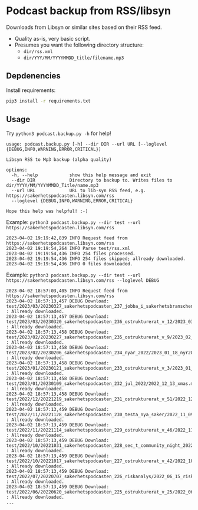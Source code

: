 # Podcast backup from RSS/libsyn

Downloads from Libsyn or similar sites based on their RSS feed.
* Quality as-is, very basic script.
* Presumes you want the following directory structure:
  * `dir/rss.xml`
  * `dir/YYY/MM/YYYYMMDD_title/filename.mp3`

## Depdenencies

Install requirements:
``` bash
pip3 install -r requirements.txt
```

## Usage

Try `python3 podcast.backup.py -h` for help!

```
usage: podcast.backup.py [-h] --dir DIR --url URL [--loglevel {DEBUG,INFO,WARNING,ERROR,CRITICAL}]

Libsyn RSS to Mp3 backup (alpha quality)

options:
  -h, --help            show this help message and exit
  --dir DIR             Directory to backup to. Writes files to dir/YYYY/MM/YYYYMMDD_Title/name.mp3
  --url URL             URL to lib-syn RSS feed, e.g. https://sakerhetspodcasten.libsyn.com/rss
  --loglevel {DEBUG,INFO,WARNING,ERROR,CRITICAL}

Hope this help was helpful! :-)
```

Example: `python3 podcast.backup.py --dir test --url https://sakerhetspodcasten.libsyn.com/rss`

```
2023-04-02 19:19:42,839 INFO Request feed from https://sakerhetspodcasten.libsyn.com/rss
2023-04-02 19:19:54,264 INFO Parse test/rss.xml
2023-04-02 19:19:54,436 INFO 254 files processed.
2023-04-02 19:19:54,436 INFO 254 files skipped; allready downloaded.
2023-04-02 19:19:54,436 INFO 0 files downloaded.
```

Example: `python3 podcast.backup.py --dir test --url https://sakerhetspodcasten.libsyn.com/rss --loglevel DEBUG`

```
2023-04-02 18:57:03,405 INFO Request feed from https://sakerhetspodcasten.libsyn.com/rss
2023-04-02 18:57:13,457 DEBUG Download: test/2023/03/20230327_sakerhetspodcasten_237_jobba_i_sakerhetsbranschen/2023_02_22_jobb_i_sakbranchen.mp3 : Allready downloaded.
2023-04-02 18:57:13,457 DEBUG Download: test/2023/03/20230320_sakerhetspodcasten_236_ostrukturerat_v_12/2023_03_15_sakerhetspodcasten.mp3 : Allready downloaded.
2023-04-02 18:57:13,458 DEBUG Download: test/2023/02/20230227_sakerhetspodcasten_235_ostrukturerat_v_9/2023_02_22_skerhetspodcasten.mp3 : Allready downloaded.
2023-04-02 18:57:13,458 DEBUG Download: test/2023/02/20230206_sakerhetspodcasten_234_nyar_2022/2023_01_18_nyr2022.mp3 : Allready downloaded.
2023-04-02 18:57:13,458 DEBUG Download: test/2023/01/20230121_sakerhetspodcasten_233_ostrukturerat_v_3/2023_01_18_sakpodcasten_ostrukt.mp3 : Allready downloaded.
2023-04-02 18:57:13,458 DEBUG Download: test/2023/01/20230109_sakerhetspodcasten_232_jul_2022/2022_12_13_xmas.mp3 : Allready downloaded.
2023-04-02 18:57:13,458 DEBUG Download: test/2022/12/20221219_sakerhetspodcasten_231_ostrukturerat_v_51/2022_12_13_skerhetspodcasten.mp3 : Allready downloaded.
2023-04-02 18:57:13,459 DEBUG Download: test/2022/11/20221128_sakerhetspodcasten_230_testa_nya_saker/2022_11_09_testanytt.mp3 : Allready downloaded.
2023-04-02 18:57:13,459 DEBUG Download: test/2022/11/20221114_sakerhetspodcasten_229_ostrukturerat_v_46/2022_11_09_skerhetspodcasten.mp3 : Allready downloaded.
2023-04-02 18:57:13,459 DEBUG Download: test/2022/10/20221031_sakerhetspodcasten_228_sec_t_community_night_2022/2022_09_14_sec_t_community_night_intervjuer.mp3 : Allready downloaded.
2023-04-02 18:57:13,459 DEBUG Download: test/2022/10/20221017_sakerhetspodcasten_227_ostrukturerat_v_42/2022_10_12_sakerhetspodcasten.mp3 : Allready downloaded.
2023-04-02 18:57:13,459 DEBUG Download: test/2022/07/20220707_sakerhetspodcasten_226_riskanalys/2022_06_15_risk_analys.mp3 : Allready downloaded.
2023-04-02 18:57:13,459 DEBUG Download: test/2022/06/20220620_sakerhetspodcasten_225_ostrukturerat_v_25/2022_06_15_ostrukturerat.mp3 : Allready downloaded.
...
```
